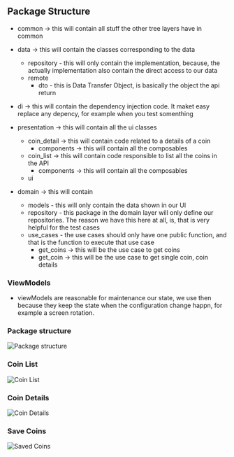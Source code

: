 
## Package Structure ##

- common -> this will contain all stuff the other tree layers have in common

- data -> this will contain the classes corresponding to the data
  - repository - this will only contain the implementation, because, the actually implementation also contain the direct access to our data 
  - remote
    - dto - this is Data Transfer Object, is basically the object the api return

- di -> this will contain the dependency injection code. It maket easy replace any depency, for example when you test somenthing

- presentation -> this will contain all the ui classes
    - coin_detail -> this will contain code related to a details of a coin
      - components -> this will contain all the composables 
    - coin_list -> this will contain code responsible to list all the coins in the API
      - components -> this will contain all the composables
    - ui

- domain -> this will contain 
  - models - this will only contain the data shown in our UI
  - repository - this package in the domain layer will only define our repositories. The reason we have this here at all, is, that is very helpful for the test cases
  - use_cases - the use cases should only have one public function, and that is the function to execute that use case
    - get_coins -> this will be the use case to get coins
    - get_coin -> this will be the use case to get single coin, coin details

### ViewModels
  * viewModels are reasonable for maintenance our state, we use then because they keep the state when the configuration change happn, for example a screen rotation. 

### Package structure
![Package structure](https://github.com/geanbrandao/CleanArchitectureCryptocurrencyWithCompose/blob/../.images/Captura%20de%20tela%202021-09-27%20181349.png?raw=true)

### Coin List
![Coin List](https://github.com/geanbrandao/CleanArchitectureCryptocurrencyWithCompose/blob/../.images/Captura%20de%20tela%202021-09-27%20183120.png?raw=true)

### Coin Details
![Coin Details](https://github.com/geanbrandao/CleanArchitectureCryptocurrencyWithCompose/blob/../.images/Captura%20de%20tela%202021-09-27%20183816.png?raw=true)

### Save Coins
![Saved Coins](https://github.com/geanbrandao/CleanArchitectureCryptocurrencyWithCompose/blob/../.images/Captura%20de%20tela%202021-09-27%20183713.png?raw=true)

